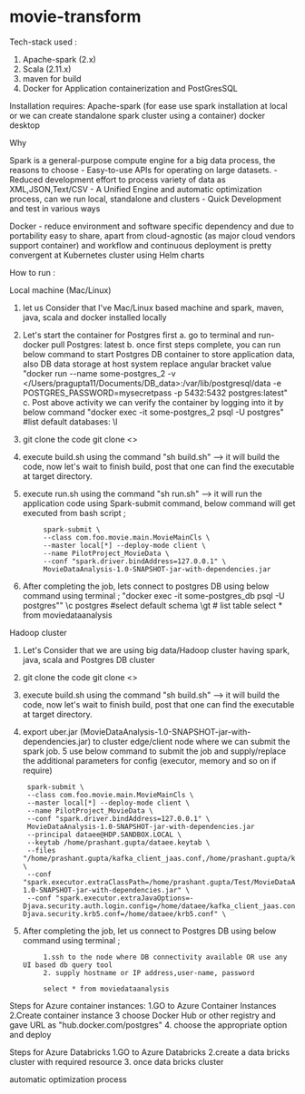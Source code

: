 # movie-transform

Tech-stack used :
1. Apache-spark (2.x)
2. Scala (2.11.x)
3. maven for build
5. Docker for Application containerization  and PostGresSQL

Installation requires:
Apache-spark (for ease use spark installation at local or we can create standalone spark cluster using a container)
docker desktop

Why

Spark is a general-purpose compute engine for a big data process, the reasons to choose
                - Easy-to-use APIs for operating on large datasets.
                - Reduced development effort to process variety of data as XML,JSON,Text/CSV
                - A Unified Engine and automatic optimization process, can we run local, standalone and clusters
                - Quick Development and test in various ways


Docker - reduce environment and software specific dependency and due to portability easy to share, apart from cloud-agnostic (as major cloud vendors support container)
and workflow and continuous deployment is pretty convergent at Kubernetes cluster using Helm charts

How to run :

Local machine (Mac/Linux)

1. let us Consider that I've Mac/Linux based machine and spark, maven, java, scala and docker installed locally
2. Let's start the container for Postgres first
      a. go to terminal and run- docker pull Postgres: latest
      b. once first steps complete, you can run below command to start Postgres DB container to store application data, also DB data storage at host system replace angular bracket value
            "docker run --name some-postgres_2 -v </Users/pragupta11/Documents/DB_data>:/var/lib/postgresql/data -e POSTGRES_PASSWORD=mysecretpass -p 5432:5432 postgres:latest"
      c. Post above activity we can verify the container by logging into it by below command
            "docker exec -it some-postgres_2 psql -U postgres"
            #list default databases: \l

2. git clone the code git clone <>
3. execute build.sh using the command "sh build.sh" --> it will build the code, now let's wait to finish build, post that one can find the executable at target directory.
4. execute run.sh using the command "sh run.sh" --> it will run the application code using Spark-submit command, below command will get executed from bash script ;

            spark-submit \
            --class com.foo.movie.main.MovieMainCls \
            --master local[*] --deploy-mode client \
            --name PilotProject_MovieData \
            --conf "spark.driver.bindAddress=127.0.0.1" \
            MovieDataAnalysis-1.0-SNAPSHOT-jar-with-dependencies.jar


5. After completing the job, lets connect to postgres DB using below command using terminal ;
            "docker exec -it some-postgres_db psql -U postgres""
            \c postgres #select default schema
            \gt # list table
            select * from moviedataanalysis



Hadoop cluster
1. Let's Consider that we are using big data/Hadoop cluster having spark, java, scala and Postgres DB cluster
2. git clone the code git clone <>
3. execute build.sh using the command "sh build.sh" --> it will build the code, now let's wait to finish build, post that one can find the executable at target directory.
4. export uber.jar (MovieDataAnalysis-1.0-SNAPSHOT-jar-with-dependencies.jar) to cluster edge/client node where we can submit the spark job.
5 use below command to submit the job and supply/replace the additional parameters for config (executor, memory and so on if require)


        spark-submit \
        --class com.foo.movie.main.MovieMainCls \
        --master local[*] --deploy-mode client \
        --name PilotProject_MovieData \
        --conf "spark.driver.bindAddress=127.0.0.1" \
        MovieDataAnalysis-1.0-SNAPSHOT-jar-with-dependencies.jar
        --principal dataee@HDP.SANDBOX.LOCAL \
        --keytab /home/prashant.gupta/dataee.keytab \
        --files "/home/prashant.gupta/kafka_client_jaas.conf,/home/prashant.gupta/krb5.conf" \
        --conf "spark.executor.extraClassPath=/home/prashant.gupta/Test/MovieDataAnalysis-1.0-SNAPSHOT-jar-with-dependencies.jar" \
        --conf "spark.executor.extraJavaOptions=-Djava.security.auth.login.config=/home/dataee/kafka_client_jaas.conf,-         Djava.security.krb5.conf=/home/dataee/krb5.conf" \

5. After completing the job, let us connect to Postgres DB using below command using terminal ;
            
            1.ssh to the node where DB connectivity available OR use any UI based db query tool
            2. supply hostname or IP address,user-name, password

            select * from moviedataanalysis


Steps for Azure container instances:
        1.GO to Azure Container Instances
        2.Create container instance
        3 choose 	Docker Hub or other registry and gave URL as "hub.docker.com/postgres"
        4. choose the appropriate option and deploy


Steps for Azure Databricks
        1.GO to Azure Databricks
        2.create a data bricks cluster with required resource
        3. once data bricks cluster


automatic optimization process
